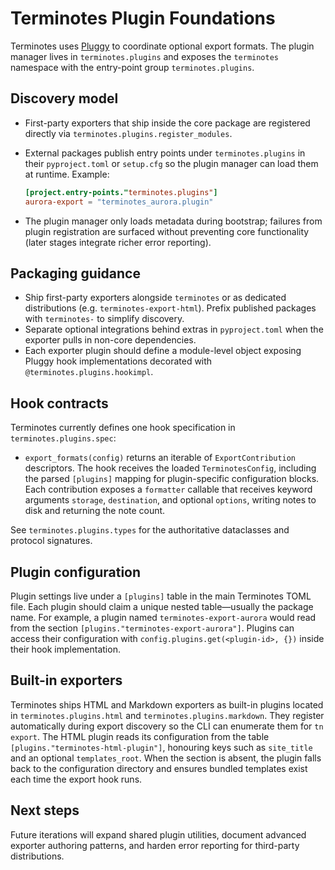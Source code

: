 # Terminotes Plugin Foundations

Terminotes uses [Pluggy](https://pluggy.readthedocs.io/) to coordinate optional
export formats. The plugin manager lives in `terminotes.plugins` and exposes the
`terminotes` namespace with the entry-point group `terminotes.plugins`.

## Discovery model

- First-party exporters that ship inside the core package are registered directly
  via `terminotes.plugins.register_modules`.
- External packages publish entry points under `terminotes.plugins` in their
  `pyproject.toml` or `setup.cfg` so the plugin manager can load them at
  runtime. Example:

  ```toml
  [project.entry-points."terminotes.plugins"]
  aurora-export = "terminotes_aurora.plugin"
  ```

- The plugin manager only loads metadata during bootstrap; failures from plugin
  registration are surfaced without preventing core functionality (later stages
  integrate richer error reporting).

## Packaging guidance

- Ship first-party exporters alongside `terminotes` or as dedicated
  distributions (e.g. `terminotes-export-html`). Prefix published packages with
  `terminotes-` to simplify discovery.
- Separate optional integrations behind extras in `pyproject.toml` when the
  exporter pulls in non-core dependencies.
- Each exporter plugin should define a module-level object exposing Pluggy hook
  implementations decorated with `@terminotes.plugins.hookimpl`.

## Hook contracts

Terminotes currently defines one hook specification in
`terminotes.plugins.spec`:

- `export_formats(config)` returns an iterable of `ExportContribution`
  descriptors. The hook receives the loaded `TerminotesConfig`, including the
  parsed `[plugins]` mapping for plugin-specific configuration blocks. Each
  contribution exposes a `formatter` callable that receives keyword arguments
  `storage`, `destination`, and optional `options`, writing notes to disk and
  returning the note count.

See `terminotes.plugins.types` for the authoritative dataclasses and protocol
signatures.

## Plugin configuration

Plugin settings live under a `[plugins]` table in the main Terminotes TOML file.
Each plugin should claim a unique nested table—usually the package name. For
example, a plugin named `terminotes-export-aurora` would read from the section
`[plugins."terminotes-export-aurora"]`. Plugins can access their configuration
with `config.plugins.get(<plugin-id>, {})` inside their hook implementation.

## Built-in exporters

Terminotes ships HTML and Markdown exporters as built-in plugins located in
`terminotes.plugins.html` and `terminotes.plugins.markdown`. They register
automatically during export discovery so the CLI can enumerate them for
`tn export`. The HTML plugin reads its configuration from the table
`[plugins."terminotes-html-plugin"]`, honouring keys such as `site_title` and an
optional `templates_root`. When the section is absent, the plugin falls back to
the configuration directory and ensures bundled templates exist each time the
export hook runs.

## Next steps

Future iterations will expand shared plugin utilities, document advanced
exporter authoring patterns, and harden error reporting for third-party
distributions.
